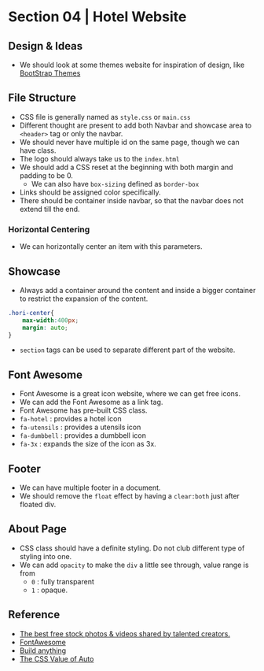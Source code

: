 # Section 04 | Hotel Website #

## Design & Ideas ##

* We should look at some themes website for inspiration of design, like [BootStrap Themes](https://themes.getbootstrap.com/)


## File Structure  ##
* CSS file is generally named as `style.css` or `main.css`
* Different thought are present to add both Navbar and showcase area to `<header>` tag or only the navbar.
* We should never have multiple id on the same page, though we can have class.
* The logo should always take us to the `index.html`
* We should add a CSS reset at the beginning with both margin and padding to be 0.
    * We can also have `box-sizing` defined as `border-box`
* Links should be assigned color specifically.
* There should be container inside navbar, so that the navbar does not extend till the end.

### Horizontal Centering ###
* We can horizontally center an item with this parameters.

## Showcase ##
* Always add a container around the content and inside a bigger container to restrict the expansion of the content.

````css
.hori-center{
    max-width:400px;
    margin: auto;
}
````

* `section` tags can be used to separate different part of the website.


## Font Awesome ##
* Font Awesome is a great icon website, where we can get free icons.
* We can add the Font Awesome as a link tag.
* Font Awesome has pre-built CSS class.
* `fa-hotel` : provides a hotel icon
* `fa-utensils` : provides a utensils icon
* `fa-dumbbell` : provides a dumbbell icon
* `fa-3x` : expands the size of the icon as 3x.

## Footer ##
* We can have multiple footer in a document.
* We should remove the `float` effect by having a `clear:both` just after floated div.


## About Page ##
* CSS class should have a definite styling. Do not club different type of styling into one.
* We can add `opacity` to make the `div` a little see through, value range is from
    - `0` : fully transparent
    - `1` : opaque.


## Reference ##
* [The best free stock photos & videos shared by talented creators.](https://www.pexels.com/)
* [FontAwesome](https://fontawesome.com/)
* [Build anything ](https://themes.getbootstrap.com/)
* [The CSS Value of Auto ](https://www.youtube.com/watch?v=1vl3LrEwqpE)